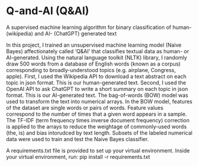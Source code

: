 # Q-and-AI (Q&AI)
A supervised machine learning algorithm for binary classification of human- (wikipedia) and AI- (ChatGPT) generated text


In this project, I trained an unsupervised machine learning model (Naive Bayes) affectionately called ‘Q&AI’ that classifies textual data as human- or AI-generated. Using the natural language toolkit (NLTK) library, I randomly draw 500 words from a database of English words (known as a corpus) corresponding to broadly-understood topics (e.g. airplane, Congress, apple). First, I used the Wikipedia API to download a text abstract on each topic in json format. This is our human-generated text. Second, I used the OpenAI API to ask ChatGPT to write a short summary on each topic in json format. This is our AI-generated text. The bag-of-words (BOW) model was used to transform the text into numerical arrays. In the BOW model, features of the dataset are single words or pairs of words. Feature values correspond to the number of times that a given word appears in a sample. The TF-IDF (term frequency times inverse document frequency) correction is applied to the arrays to reduce the weightage of commonly-used words (the, is) and bias intorudced by text length. Subsets of the labeled numerical data were used to train and test the Naive Bayes classifier. 

A requirements.txt file is provided to set up your virtual environment. Inside your virtual environment, run: 
pip install -r requirements.txt

